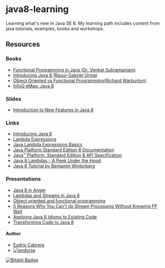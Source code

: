 # java8-learning
Learning what's new in Java SE 8. My learning path includes content from java tutorials, examples, books and workshops.


## Resources

### Books
* [Functional Programming in Java (Dr. Venkat Subramaniam)](https://pragprog.com/book/vsjava8/functional-programming-in-java)
* [Introducing Java 8 (Raoul-Gabriel Urma)](http://www.oreilly.com/programming/free/introducing-java-8.csp)
* [Object Oriented vs Functional Programming(Richard Warburton)](http://www.oreilly.com/programming/free/object-oriented-vs-functional-programming.csp)
* [InfoQ eMag: Java 8](http://www.infoq.com/minibooks/emag-java-8)

### Slides
* [Introduction to New Features in Java 8](http://slidedeck.io/DDuarte/java8-slides)

### Links
* [Introducing Java 8](https://www.oreilly.com/learning/introducing-java-8)
* [Lambda Expressions](http://docs.oracle.com/javase/tutorial/java/javaOO/lambdaexpressions.html)
* [Java Lambda Expressions Basics](https://dzone.com/articles/java-lambda-expressions-basics)
* [Java Platform Standard Edition 8 Documentation](http://docs.oracle.com/javase/8/docs/)
* [Java™ Platform, Standard Edition 8 API Specification](http://docs.oracle.com/javase/8/docs/api/)
* [Java 8 Lambdas - A Peek Under the Hood](http://www.infoq.com/articles/Java-8-Lambdas-A-Peek-Under-the-Hood)
* [Java 8 Tutorial by Benjamin Winterberg](http://winterbe.com/posts/2014/03/16/java-8-tutorial/)

### Presentations
* [Java 8 in Anger](http://www.infoq.com/presentations/java8-examples)
* [Lambdas and Streams in Java 8](http://www.infoq.com/presentations/java-8-lambda-streams)
* [Object oriented and functional programming](https://www.oreilly.com/learning/object-oriented-and-functional-programming)
* [5 Reasons Why You Can't do Stream Processing Without Knowing FP Well](http://2015.javazone.no/details.html?talk=8bf391299863534592e69fdab0127f8f3b3d52e6e9cdcee7c61019b3b368174b)
* [Applying Java 8 Idioms to Existing Code](https://www.infoq.com/presentations/java8-lambda-streams)
* [Transforming Code to Java 8](https://www.infoq.com/presentations/java-8-coding)

#### Author

* [Eudris Cabrera](https://github.com/ecabrerar)
* [![endorse](https://api.coderwall.com/ecabrerar/endorsecount.png)](https://coderwall.com/ecabrerar)


[![Bitdeli Badge](https://d2weczhvl823v0.cloudfront.net/ecabrerar/kafeinados/trend.png)](https://bitdeli.com/free "Bitdeli Badge")
